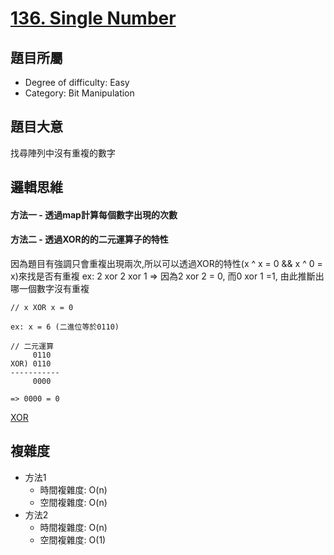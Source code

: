 # [136. Single Number](https://leetcode.com/problems/single-number/)

## 題目所屬
- Degree of difficulty: Easy
- Category: Bit Manipulation

## 題目大意
找尋陣列中沒有重複的數字

## 邏輯思維
#### 方法一 - 透過map計算每個數字出現的次數
#### 方法二 - 透過XOR的的二元運算子的特性
因為題目有強調只會重複出現兩次,所以可以透過XOR的特性(x ^ x = 0 && x ^ 0 = x)來找是否有重複
ex: 2 xor 2 xor 1 => 因為2 xor 2 = 0, 而0 xor 1 =1, 由此推斷出哪一個數字沒有重複
```
// x XOR x = 0

ex: x = 6 (二進位等於0110)

// 二元運算
     0110
XOR) 0110
-----------
     0000

=> 0000 = 0 
```

[XOR](https://www.notion.so/Bitwise-XOR-bab0ba170006420e96e064f813ff8910?pvs=4)

## 複雜度
- 方法1
     - 時間複雜度: O(n)
     - 空間複雜度: O(n)
- 方法2
     - 時間複雜度: O(n)
     - 空間複雜度: O(1)